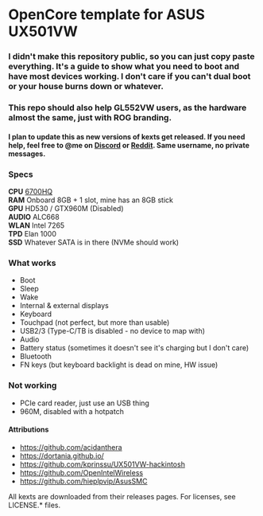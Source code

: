 # OpenCore template for ASUS UX501VW

### I didn't make this repository public, so you can just copy paste everything. It's a guide to show what you need to boot and have most devices working. I don't care if you can't dual boot or your house burns down or whatever.
### This repo should also help GL552VW users, as the hardware almost the same, just with ROG branding.
#### I plan to update this as new versions of kexts get released. If you need help, feel free to @me on [Discord](https://discord.gg/u8V7N5C) or [Reddit](https://www.reddit.com/r/hackintosh/). Same username, no private messages.

### Specs
**CPU** [6700HQ](https://ark.intel.com/content/www/us/en/ark/products/88967/intel-core-i7-6700hq-processor-6m-cache-up-to-3-50-ghz.html)  
**RAM** Onboard 8GB + 1 slot, mine has an 8GB stick  
**GPU** HD530 / GTX960M (Disabled)  
**AUDIO** ALC668  
**WLAN** Intel 7265  
**TPD** Elan 1000  
**SSD** Whatever SATA is in there (NVMe should work)

### What works
- Boot
- Sleep
- Wake
- Internal & external displays
- Keyboard
- Touchpad (not perfect, but more than usable)
- USB2/3 (Type-C/TB is disabled - no device to map with)
- Audio
- Battery status (sometimes it doesn't see it's charging but I don't care)
- Bluetooth
- FN keys (but keyboard backlight is dead on mine, HW issue)

### Not working
- PCIe card reader, just use an USB thing
- 960M, disabled with a hotpatch

#### Attributions
- https://github.com/acidanthera
- https://dortania.github.io/
- https://github.com/kprinssu/UX501VW-hackintosh
- https://github.com/OpenIntelWireless
- https://github.com/hieplpvip/AsusSMC

All kexts are downloaded from their releases pages. For licenses, see LICENSE.* files.
